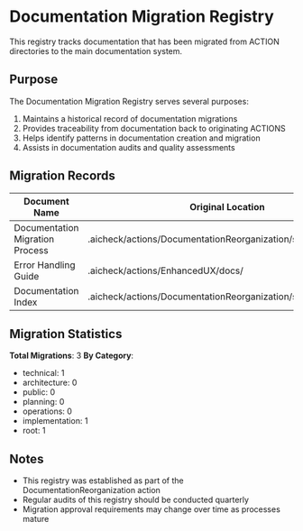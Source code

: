 # Documentation Migration Registry

This registry tracks documentation that has been migrated from ACTION directories to the main documentation system.

## Purpose

The Documentation Migration Registry serves several purposes:

1. Maintains a historical record of documentation migrations
2. Provides traceability from documentation back to originating ACTIONS
3. Helps identify patterns in documentation creation and migration
4. Assists in documentation audits and quality assessments

## Migration Records

| Document Name | Original Location | New Location | Originating ACTION | Migration Date | Approved By |
|---------------|-------------------|--------------|-------------------|----------------|-------------|
| Documentation Migration Process | .aicheck/actions/DocumentationReorganization/supporting_docs/ | documentation/technical/processes/ | DocumentationReorganization | 2025-05-03 | System |
| Error Handling Guide | .aicheck/actions/EnhancedUX/docs/ | documentation/implementation/error_handling/ | EnhancedUX | 2025-05-03 | System |
| Documentation Index | .aicheck/actions/DocumentationReorganization/supporting_docs/ | documentation/ | DocumentationReorganization | 2025-05-03 | System |

## Migration Statistics

**Total Migrations**: 3
**By Category**:

- technical: 1
- architecture: 0
- public: 0
- planning: 0
- operations: 0
- implementation: 1
- root: 1

## Notes

- This registry was established as part of the DocumentationReorganization action
- Regular audits of this registry should be conducted quarterly
- Migration approval requirements may change over time as processes mature
